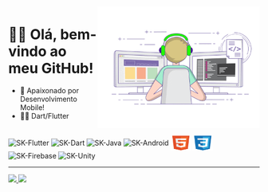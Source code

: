 <img src = "giphy.gif" width = "325px" align = "right">

# 👨‍💻 Olá, bem-vindo ao meu GitHub!

- 💙 Apaixonado por Desenvolvimento Mobile!
- 👩‍💻 Dart/Flutter



<div style="display: inline_block"><br>  
  <img align="center" alt="SK-Flutter" height="30" width="40" src="https://cdn.jsdelivr.net/gh/devicons/devicon/icons/flutter/flutter-original.svg">
  <img align="center" alt="SK-Dart" height="30" width="40" src="https://cdn.jsdelivr.net/gh/devicons/devicon/icons/dart/dart-original.svg" />   
  <img align="center" alt="SK-Java" height="30" width="40" src="https://cdn.jsdelivr.net/gh/devicons/devicon/icons/java/java-original.svg" />
  <img align="center" alt="SK-Android" height="30" width="40" src="https://cdn.jsdelivr.net/gh/devicons/devicon/icons/android/android-original.svg" />
  <img align="center" alt="SK-HTML" height="30" width="40" src="https://raw.githubusercontent.com/devicons/devicon/master/icons/html5/html5-original.svg">
  <img align="center" alt="SK-CSS" height="30" width="40" src="https://raw.githubusercontent.com/devicons/devicon/master/icons/css3/css3-original.svg">
  <img align="center" alt="SK-Firebase" height="30" width="40" src="https://cdn.jsdelivr.net/gh/devicons/devicon/icons/firebase/firebase-plain.svg">
  <img align="center" alt="SK-Unity" height="30" width="40" src="https://cdn.jsdelivr.net/gh/devicons/devicon/icons/unity/unity-original.svg">
</div>

---

<div align = "left">
  <a href="https://github.com/samuelkarlosdev">
<img height = "200em" src="https://github-readme-stats.vercel.app/api/top-langs/?username=samuelkarlosdev&show_icons=true&theme=dark&count_private=true"/>
<img height = "200em" src="https://github-readme-stats.vercel.app/api?username=samuelkarlosdev&show_icons=true&show_icons=true&theme=dark&count_private=true" />
</div>

  
  
           
          
